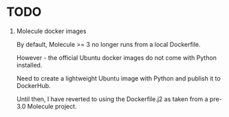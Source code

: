 # TODO

1. Molecule docker images

    By default, Molecule >= 3 no longer runs from a local Dockerfile.

    However - the official Ubuntu docker images do not come with Python installed.

    Need to create a lightweight Ubuntu image with Python and publish it to DockerHub.

    Until then, I have reverted to using the Dockerfile.j2 as taken from a pre-3.0 Molecule project.
